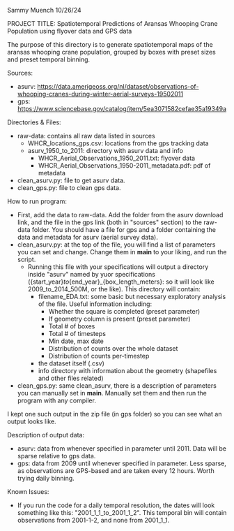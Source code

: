 Sammy Muench
10/26/24

PROJECT TITLE: Spatiotemporal Predictions of Aransas Whooping Crane Population using
flyover data and GPS data

The purpose of this directory is to generate spatiotemporal maps of the aransas whooping crane population, grouped by boxes with preset sizes and preset temporal binning.

Sources: 
- asurv: https://data.amerigeoss.org/nl/dataset/observations-of-whooping-cranes-during-winter-aerial-surveys-19502011
- gps: https://www.sciencebase.gov/catalog/item/5ea3071582cefae35a19349a

Directories & Files:
- raw-data: contains all raw data listed in sources
    - WHCR_locations_gps.csv: locations from the gps tracking data
    - asurv_1950_to_2011: directory with asurv data and info
        - WHCR_Aerial_Observations_1950_2011.txt: flyover data
        - WHCR_Aerial_Observations_1950-2011_metadata.pdf: pdf of metadata
- clean_asurv.py: file to get asurv data.
- clean_gps.py: file to clean gps data.

How to run program:
- First, add the data to raw-data. Add the folder from the asurv download link, and the file in the gps link (both in "sources" section) to the raw-data folder. You should have a file for gps and a folder containing the data and metadata for
asurv (aerial survey data).
- clean_asurv.py: at the top of the file, you will find a list of parameters you can set and change. Change them in 
__main__ to your liking, and run the script.
    - Running this file with your specifications will output a directory inside "asurv" named by yuor specifications
        ({start_year}_to_{end_year}_{box_length_meters}: so it will look like 2009_to_2014_500M, or the like). 
        This directory will contain:
        - filename_EDA.txt: some basic but necessary exploratory analysis of the file. Useful information including:
            - Whether the square is completed (preset parameter)
            - If geometry column is present (preset parameter)
            - Total # of boxes
            - Total # of timesteps
            - Min date, max date
            - Distribution of counts over the whole dataset
            - Distribution of counts per-timestep
        - the dataset itself (.csv)
        - info directory with information about the geometry (shapefiles and other files related)
- clean_gps.py: same clean_asurv, there is a description of parameters you can manually set in __main__. Manually set them and then run the program with any compiler.

I kept one such output in the zip file (in gps folder) so you can see what an output looks like.

Description of output data:
- asurv: data from whenever specified in parameter until 2011. Data will be sparse relative to gps data. 
- gps: data from 2009 until whenever specified in parameter. Less sparse, as observations are GPS-based and
    are taken every 12 hours. Worth trying daily binning.

Known Issues: 
- If you run the code for a daily temporal resolution, the dates will look something like this: "2001_1_1_to_2001_1_2". This temporal bin will contain observations from 2001-1-2, and none from 2001_1_1.